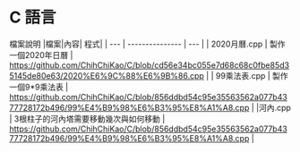 # C 語言
檔案說明
|檔案|內容| 程式|
| --- | --------------- | --- |
| 2020月曆.cpp | 製作一個2020年日曆 | https://github.com/ChihChiKao/C/blob/cd56e34bc055e7d68c68c0fbe85d35145de80e63/2020%E6%9C%88%E6%9B%86.cpp |
| 99乘法表.cpp | 製作一個9*9乘法表 | https://github.com/ChihChiKao/C/blob/856ddbd54c95e35563562a077b4377728172b496/99%E4%B9%98%E6%B3%95%E8%A1%A8.cpp |
|河內.cpp | 3根柱子的河內塔需要移動幾次與如何移動 | https://github.com/ChihChiKao/C/blob/856ddbd54c95e35563562a077b4377728172b496/99%E4%B9%98%E6%B3%95%E8%A1%A8.cpp |
